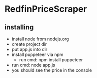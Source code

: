 # RedfinPriceScraper

## installing
* install node from nodejs.org
* create project dir
* put app.js into dir
* install puppeteer via npm
  * run cmd: npm install puppeteer
* run cmd: node app.js
* you should see the price in the console
